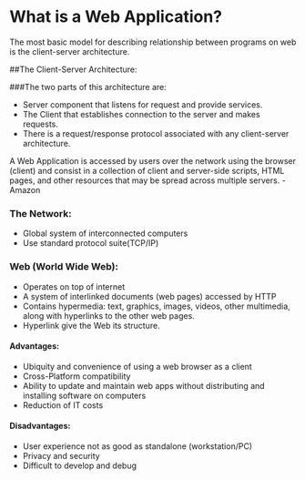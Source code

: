 # What is a Web Application?

The most basic model for describing relationship between programs on web is the
client-server architecture.

##The Client-Server Architecture:

###The two parts of this architecture are:
- Server component that listens for request and provide services.
- The Client that establishes connection to the server and makes requests.
- There is a request/response protocol associated with any client-server
architecture.

A Web Application is accessed by users over the network using the browser (client)
and consist in a collection of client and server-side scripts, HTML pages, and
other resources that may be spread across multiple servers. - Amazon

### The Network:
- Global system of interconnected computers
- Use standard protocol suite(TCP/IP)

### Web (World Wide Web):
- Operates on top of internet
- A system of interlinked documents (web pages) accessed by HTTP
- Contains hypermedia: text, graphics, images, videos, other multimedia, along
  with hyperlinks to the other web pages.
- Hyperlink give the Web its structure.

#### Advantages:
- Ubiquity and convenience of using a web browser as a client
- Cross-Platform compatibility
- Ability to update and maintain web apps without distributing
  and installing software on computers
- Reduction of IT costs

#### Disadvantages:
- User experience not as good as standalone (workstation/PC)
- Privacy and security
- Difficult to develop and debug
